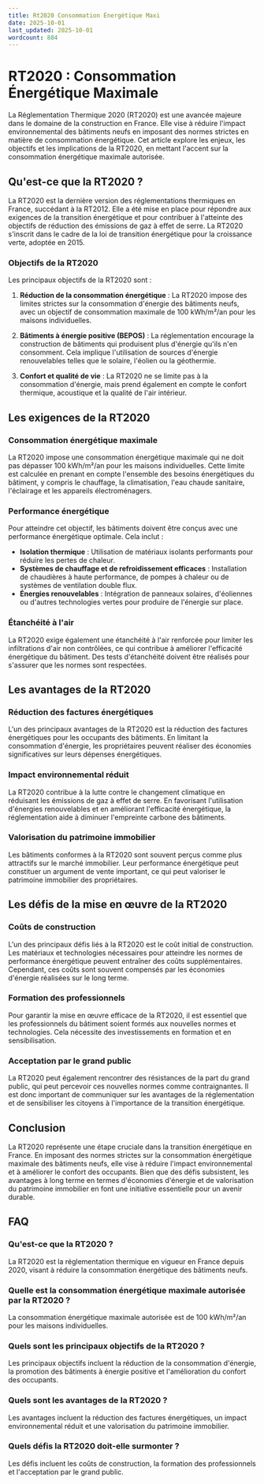 ```yaml
---
title: Rt2020 Consommation Énergétique Maxi
date: 2025-10-01
last_updated: 2025-10-01
wordcount: 884
---
```


# RT2020 : Consommation Énergétique Maximale

La Réglementation Thermique 2020 (RT2020) est une avancée majeure dans le domaine de la construction en France. Elle vise à réduire l'impact environnemental des bâtiments neufs en imposant des normes strictes en matière de consommation énergétique. Cet article explore les enjeux, les objectifs et les implications de la RT2020, en mettant l'accent sur la consommation énergétique maximale autorisée.

## Qu'est-ce que la RT2020 ?

La RT2020 est la dernière version des réglementations thermiques en France, succédant à la RT2012. Elle a été mise en place pour répondre aux exigences de la transition énergétique et pour contribuer à l'atteinte des objectifs de réduction des émissions de gaz à effet de serre. La RT2020 s'inscrit dans le cadre de la loi de transition énergétique pour la croissance verte, adoptée en 2015.

### Objectifs de la RT2020

Les principaux objectifs de la RT2020 sont :

1. **Réduction de la consommation énergétique** : La RT2020 impose des limites strictes sur la consommation d'énergie des bâtiments neufs, avec un objectif de consommation maximale de 100 kWh/m²/an pour les maisons individuelles.
   
2. **Bâtiments à énergie positive (BEPOS)** : La réglementation encourage la construction de bâtiments qui produisent plus d'énergie qu'ils n'en consomment. Cela implique l'utilisation de sources d'énergie renouvelables telles que le solaire, l'éolien ou la géothermie.

3. **Confort et qualité de vie** : La RT2020 ne se limite pas à la consommation d'énergie, mais prend également en compte le confort thermique, acoustique et la qualité de l'air intérieur.

## Les exigences de la RT2020

### Consommation énergétique maximale

La RT2020 impose une consommation énergétique maximale qui ne doit pas dépasser 100 kWh/m²/an pour les maisons individuelles. Cette limite est calculée en prenant en compte l'ensemble des besoins énergétiques du bâtiment, y compris le chauffage, la climatisation, l'eau chaude sanitaire, l'éclairage et les appareils électroménagers.

### Performance énergétique

Pour atteindre cet objectif, les bâtiments doivent être conçus avec une performance énergétique optimale. Cela inclut :

- **Isolation thermique** : Utilisation de matériaux isolants performants pour réduire les pertes de chaleur.
- **Systèmes de chauffage et de refroidissement efficaces** : Installation de chaudières à haute performance, de pompes à chaleur ou de systèmes de ventilation double flux.
- **Énergies renouvelables** : Intégration de panneaux solaires, d'éoliennes ou d'autres technologies vertes pour produire de l'énergie sur place.

### Étanchéité à l'air

La RT2020 exige également une étanchéité à l'air renforcée pour limiter les infiltrations d'air non contrôlées, ce qui contribue à améliorer l'efficacité énergétique du bâtiment. Des tests d'étanchéité doivent être réalisés pour s'assurer que les normes sont respectées.

## Les avantages de la RT2020

### Réduction des factures énergétiques

L'un des principaux avantages de la RT2020 est la réduction des factures énergétiques pour les occupants des bâtiments. En limitant la consommation d'énergie, les propriétaires peuvent réaliser des économies significatives sur leurs dépenses énergétiques.

### Impact environnemental réduit

La RT2020 contribue à la lutte contre le changement climatique en réduisant les émissions de gaz à effet de serre. En favorisant l'utilisation d'énergies renouvelables et en améliorant l'efficacité énergétique, la réglementation aide à diminuer l'empreinte carbone des bâtiments.

### Valorisation du patrimoine immobilier

Les bâtiments conformes à la RT2020 sont souvent perçus comme plus attractifs sur le marché immobilier. Leur performance énergétique peut constituer un argument de vente important, ce qui peut valoriser le patrimoine immobilier des propriétaires.

## Les défis de la mise en œuvre de la RT2020

### Coûts de construction

L'un des principaux défis liés à la RT2020 est le coût initial de construction. Les matériaux et technologies nécessaires pour atteindre les normes de performance énergétique peuvent entraîner des coûts supplémentaires. Cependant, ces coûts sont souvent compensés par les économies d'énergie réalisées sur le long terme.

### Formation des professionnels

Pour garantir la mise en œuvre efficace de la RT2020, il est essentiel que les professionnels du bâtiment soient formés aux nouvelles normes et technologies. Cela nécessite des investissements en formation et en sensibilisation.

### Acceptation par le grand public

La RT2020 peut également rencontrer des résistances de la part du grand public, qui peut percevoir ces nouvelles normes comme contraignantes. Il est donc important de communiquer sur les avantages de la réglementation et de sensibiliser les citoyens à l'importance de la transition énergétique.

## Conclusion

La RT2020 représente une étape cruciale dans la transition énergétique en France. En imposant des normes strictes sur la consommation énergétique maximale des bâtiments neufs, elle vise à réduire l'impact environnemental et à améliorer le confort des occupants. Bien que des défis subsistent, les avantages à long terme en termes d'économies d'énergie et de valorisation du patrimoine immobilier en font une initiative essentielle pour un avenir durable.

## FAQ

### Qu'est-ce que la RT2020 ?

La RT2020 est la réglementation thermique en vigueur en France depuis 2020, visant à réduire la consommation énergétique des bâtiments neufs.

### Quelle est la consommation énergétique maximale autorisée par la RT2020 ?

La consommation énergétique maximale autorisée est de 100 kWh/m²/an pour les maisons individuelles.

### Quels sont les principaux objectifs de la RT2020 ?

Les principaux objectifs incluent la réduction de la consommation d'énergie, la promotion des bâtiments à énergie positive et l'amélioration du confort des occupants.

### Quels sont les avantages de la RT2020 ?

Les avantages incluent la réduction des factures énergétiques, un impact environnemental réduit et une valorisation du patrimoine immobilier.

### Quels défis la RT2020 doit-elle surmonter ?

Les défis incluent les coûts de construction, la formation des professionnels et l'acceptation par le grand public.